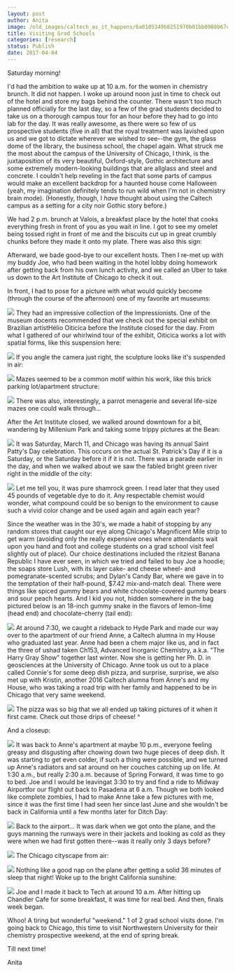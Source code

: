 ```yaml
---
layout: post
author: Anita
image: /old_images/caltech_as_it_happens/6a0105349b8251970b01bb0988b67c970d.jpg
title: Visiting Grad Schools
categories: [research]
status: Publish
date: 2017-04-04
---
```



Saturday morning!

I'd had the ambition to wake up at 10 a.m. for the women in chemistry brunch. It did not happen. I woke up around noon just in time to check out of the hotel and store my bags behind the counter. There wasn't too much planned officially for the last day, so a few of the grad students decided to take us on a thorough campus tour for an hour before they had to go into lab for the day. It was really awesome, as there were so few of us prospective students (five in all) that the royal treatment was lavished upon us and we got to dictate wherever we wished to see--the gym, the glass dome of the library, the business school, the chapel again. What struck me the most about the campus of the University of Chicago, I think, is the juxtaposition of its very beautiful, Oxford-style, Gothic architecture and some extremely modern-looking buildings that are allglass and steel and concrete. I couldn't help reveling in the fact that some parts of campus would make an excellent backdrop for a haunted house come Halloween (yeah, my imagination definitely tends to run wild when I'm not in chemistry brain mode). (Honestly, though, I *have* thought about using the Caltech campus as a setting for a city noir Gothic story before.)

We had 2 p.m. brunch at Valois, a breakfast place by the hotel that cooks everything fresh in front of you as you wait in line. I got to see my omelet being tossed right in front of me and the biscuits cut up in great crumbly chunks before they made it onto my plate. There was also this sign:

Afterward, we bade good-bye to our excellent hosts. Then I re-met up with my buddy Joe, who had been waiting in the hotel lobby doing homework after getting back from his own lunch activity, and we called an Uber to take us down to the Art Institute of Chicago to check it out.

In front, I had to pose for a picture with what would quickly become (through the course of the afternoon) one of my favorite art museums:

![](/old_images/caltech_as_it_happens/6a0105349b8251970b01b7c8e55e87970b.jpg)
They had an impressive collection of the Impressionists. One of the museum docents recommended that we check out the special exhibit on Brazilian artistHélio Oiticica before the Institute closed for the day. From what I gathered of our whirlwind tour of the exhibit, Oiticica works a lot with spatial forms, like this suspension here:

![](/old_images/caltech_as_it_happens/6a0105349b8251970b01b8d26fd716970c.jpg)
If you angle the camera just right, the sculpture looks like it's suspended in air:

![](/old_images/caltech_as_it_happens/6a0105349b8251970b01bb0988b6b0970d.jpg)
Mazes seemed to be a common motif within his work, like this brick parking lot/apartment structure:

![](/old_images/caltech_as_it_happens/6a0105349b8251970b01b8d26fd724970c.jpg)
There was also, interestingly, a parrot menagerie and several life-size mazes one could walk through...

After the Art Institute closed, we walked around downtown for a bit, wandering by Millenium Park and taking some trippy pictures at the Bean:

![](/old_images/caltech_as_it_happens/6a0105349b8251970b01bb0988b6c7970d.jpg)
It was Saturday, March 11, and Chicago was having its annual Saint Patty's Day celebration. This occurs on the actual St. Patrick's Day if it is a Saturday, or the Saturday before it if it is not. There was a parade earlier in the day, and when we walked about we saw the fabled bright green river right in the middle of the city:

![](/old_images/caltech_as_it_happens/6a0105349b8251970b01b8d26fd739970c.jpg)
Let me tell you, it was pure shamrock green. I read later that they used 45 pounds of vegetable dye to do it. Any respectable chemist would wonder, what compound could be so benign to the environment to cause such a vivid color change and be used again and again each year?

Since the weather was in the 30's, we made a habit of stopping by any random stores that caught our eye along Chicago's Magnificent Mile strip to get warm (avoiding only the really expensive ones where attendants wait upon you hand and foot and college students on a grad school visit feel slightly out of place). Our choice destinations included the ritziest Banana Republic I have ever seen, in which we tried and failed to buy Joe a hoodie; the soaps store Lush, with its layer cake- and cheese wheel- and pomegranate-scented scrubs; and Dylan's Candy Bar, where we gave in to the temptation of their half-pound, $7.42 mix-and-match deal. There were things like spiced gummy bears and white chocolate-covered gummy bears and sour peach hearts. And I kid you not, hidden somewhere in the bag pictured below is an 18-inch gummy snake in the flavors of lemon-lime (head end) and chocolate-cherry (tail end):

![](/old_images/caltech_as_it_happens/6a0105349b8251970b01bb0988b6e3970d.jpg)
At around 7:30, we caught a rideback to Hyde Park and made our way over to the apartment of our friend Anne, a Caltech alumna in my House who graduated last year. Anne had been a chem major like us, and in fact the three of ushad taken Ch153, Advanced Inorganic Chemistry, a.k.a. "The Harry Gray Show" together last winter. Now she is getting her Ph. D. in geosciences at the University of Chicago. Anne took us out to a place called Connie's for some deep dish pizza, and surprise, surprise, we also met up with Kristin, another 2016 Caltech alumna from Anne's and my House, who was taking a road trip with her family and happened to be in Chicago that very same weekend.


![](/old_images/caltech_as_it_happens/6a0105349b8251970b01bb0988b6fe970d.jpg)
The pizza was so big that we all ended up taking pictures of it when it first came. Check out those drips of cheese! ^

And a closeup:

![](/old_images/caltech_as_it_happens/6a0105349b8251970b01b7c8e55f19970b.jpg)
It was back to Anne's apartment at maybe 10 p.m., everyone feeling greasy and disgusting after chowing down two huge pieces of deep dish. It was starting to get even colder, if such a thing were possible, and we turned up Anne's radiators and sat around on her couches catching up on life. At 1:30 a.m., but really 2:30 a.m. because of Spring Forward, it was time to go to bed. Joe and I would be leavingat 3:30 to try and find a ride to Midway Airportfor our flight out back to Pasadena at 6 a.m. Though we both looked like complete zombies, I had to make Anne take a few pictures with me, since it was the first time I had seen her since last June and she wouldn't be back in California until a few months later for Ditch Day:

![](/old_images/caltech_as_it_happens/6a0105349b8251970b01b8d26fd791970c.jpg)
Back to the airport... It was dark when we got onto the plane, and the guys manning the runways were in their jackets and looking as cold as they were when we had first gotten there--was it really only 3 days before?

![](/old_images/caltech_as_it_happens/6a0105349b8251970b01bb0988b710970d.jpg)
The Chicago cityscape from air:

![](/old_images/caltech_as_it_happens/6a0105349b8251970b01bb0988b722970d.jpg)
Nothing like a good nap on the plane after getting a solid 36 minutes of sleep that night! Woke up to the bright California sunshine:

![](/old_images/caltech_as_it_happens/6a0105349b8251970b01bb0988b72c970d.jpg)
Joe and I made it back to Tech at around 10 a.m. After hitting up Chandler Cafe for some breakfast, it was time for real bed. And then, finals week began.

Whoo! A tiring but wonderful "weekend." 1 of 2 grad school visits done. I'm going back to Chicago, this time to visit Northwestern University for their chemistry prospective weekend, at the end of spring break.

Till next time!

Anita

